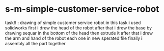# s-m-simple-customer-service-robot
task6 : drawing of simple customer service robot
in this task i used solidworks 
first i drew the head of the robot 
after that i drew the base by drawing sequar in the bottom of the head then extrude it 
after that i drew the arm and hand of the robot each one in new sperated file 
finally i assembly all the part together 
